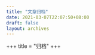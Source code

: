```yaml
---
title: "文章归档"
date: 2021-03-07T22:07:50+08:00
draft: false
layout: archives
---
```


+++
title = "归档"
+++
